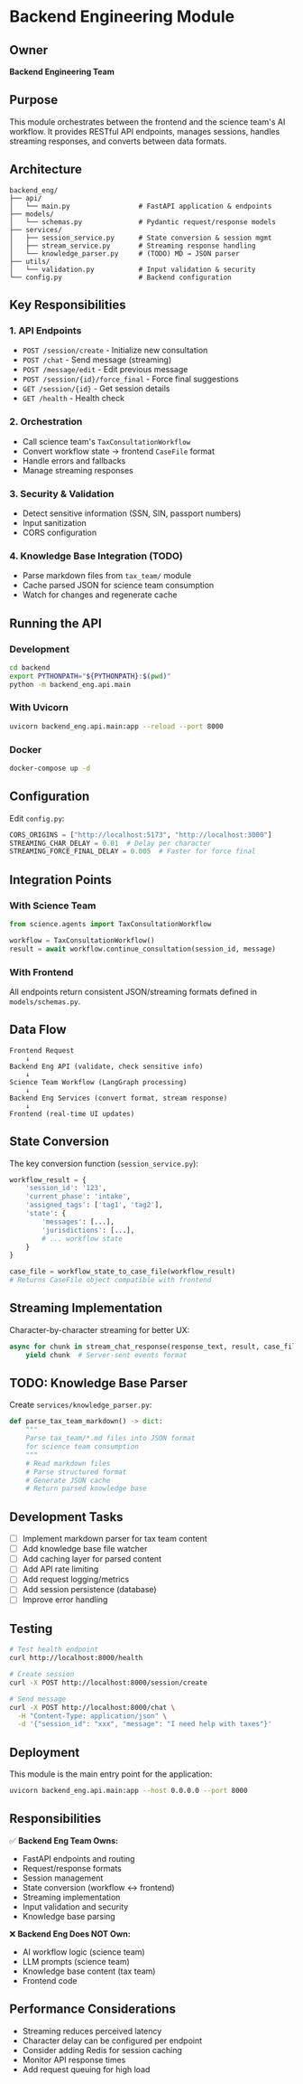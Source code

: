# Backend Engineering Module

## Owner
**Backend Engineering Team**

## Purpose
This module orchestrates between the frontend and the science team's AI workflow. It provides RESTful API endpoints, manages sessions, handles streaming responses, and converts between data formats.

## Architecture

```
backend_eng/
├── api/
│   └── main.py                 # FastAPI application & endpoints
├── models/
│   └── schemas.py              # Pydantic request/response models
├── services/
│   ├── session_service.py      # State conversion & session mgmt
│   ├── stream_service.py       # Streaming response handling
│   └── knowledge_parser.py     # (TODO) MD → JSON parser
├── utils/
│   └── validation.py           # Input validation & security
└── config.py                   # Backend configuration
```

## Key Responsibilities

### 1. API Endpoints
- `POST /session/create` - Initialize new consultation
- `POST /chat` - Send message (streaming)
- `POST /message/edit` - Edit previous message
- `POST /session/{id}/force_final` - Force final suggestions
- `GET /session/{id}` - Get session details
- `GET /health` - Health check

### 2. Orchestration
- Call science team's `TaxConsultationWorkflow`
- Convert workflow state → frontend `CaseFile` format
- Handle errors and fallbacks
- Manage streaming responses

### 3. Security & Validation
- Detect sensitive information (SSN, SIN, passport numbers)
- Input sanitization
- CORS configuration

### 4. Knowledge Base Integration (TODO)
- Parse markdown files from `tax_team/` module
- Cache parsed JSON for science team consumption
- Watch for changes and regenerate cache

## Running the API

### Development
```bash
cd backend
export PYTHONPATH="${PYTHONPATH}:$(pwd)"
python -m backend_eng.api.main
```

### With Uvicorn
```bash
uvicorn backend_eng.api.main:app --reload --port 8000
```

### Docker
```bash
docker-compose up -d
```

## Configuration

Edit `config.py`:

```python
CORS_ORIGINS = ["http://localhost:5173", "http://localhost:3000"]
STREAMING_CHAR_DELAY = 0.01  # Delay per character
STREAMING_FORCE_FINAL_DELAY = 0.005  # Faster for force final
```

## Integration Points

### With Science Team
```python
from science.agents import TaxConsultationWorkflow

workflow = TaxConsultationWorkflow()
result = await workflow.continue_consultation(session_id, message)
```

### With Frontend
All endpoints return consistent JSON/streaming formats defined in `models/schemas.py`.

## Data Flow

```
Frontend Request
    ↓
Backend Eng API (validate, check sensitive info)
    ↓
Science Team Workflow (LangGraph processing)
    ↓
Backend Eng Services (convert format, stream response)
    ↓
Frontend (real-time UI updates)
```

## State Conversion

The key conversion function (`session_service.py`):

```python
workflow_result = {
    'session_id': '123',
    'current_phase': 'intake',
    'assigned_tags': ['tag1', 'tag2'],
    'state': {
        'messages': [...],
        'jurisdictions': [...],
        # ... workflow state
    }
}

case_file = workflow_state_to_case_file(workflow_result)
# Returns CaseFile object compatible with frontend
```

## Streaming Implementation

Character-by-character streaming for better UX:

```python
async for chunk in stream_chat_response(response_text, result, case_file):
    yield chunk  # Server-sent events format
```

## TODO: Knowledge Base Parser

Create `services/knowledge_parser.py`:

```python
def parse_tax_team_markdown() -> dict:
    """
    Parse tax_team/*.md files into JSON format
    for science team consumption
    """
    # Read markdown files
    # Parse structured format
    # Generate JSON cache
    # Return parsed knowledge base
```

## Development Tasks

- [ ] Implement markdown parser for tax team content
- [ ] Add knowledge base file watcher
- [ ] Add caching layer for parsed content
- [ ] Add API rate limiting
- [ ] Add request logging/metrics
- [ ] Add session persistence (database)
- [ ] Improve error handling

## Testing

```bash
# Test health endpoint
curl http://localhost:8000/health

# Create session
curl -X POST http://localhost:8000/session/create

# Send message
curl -X POST http://localhost:8000/chat \
  -H "Content-Type: application/json" \
  -d '{"session_id": "xxx", "message": "I need help with taxes"}'
```

## Deployment

This module is the main entry point for the application:

```bash
uvicorn backend_eng.api.main:app --host 0.0.0.0 --port 8000
```

## Responsibilities

✅ **Backend Eng Team Owns:**
- FastAPI endpoints and routing
- Request/response formats
- Session management
- State conversion (workflow ↔ frontend)
- Streaming implementation
- Input validation and security
- Knowledge base parsing

❌ **Backend Eng Does NOT Own:**
- AI workflow logic (science team)
- LLM prompts (science team)
- Knowledge base content (tax team)
- Frontend code

## Performance Considerations

- Streaming reduces perceived latency
- Character delay can be configured per endpoint
- Consider adding Redis for session caching
- Monitor API response times
- Add request queuing for high load